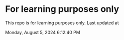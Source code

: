 # For learning purposes only
This repo is for learning purposes only.
Last updated at

Monday, August 5, 2024 6:12:40 PM

